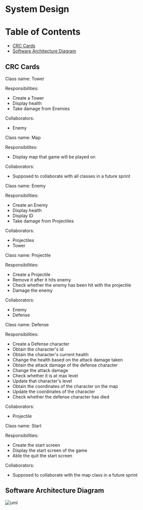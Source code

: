 # System Design 

# Table of Contents
  - [CRC Cards](#crc-cards)
  - [Software Architecture Diagram](#software-architecture-diagram)


## CRC Cards
Class name: Tower

Responsibilities:
- Create a Tower
- Display health
- Take damage from Enemies

Collaborators:
- Enemy


Class name: Map

Responsibilites:
- Display map that game will be played on

Collaborators:
- Supposed to collaborate with all classes in a future sprint


Class name: Enemy

Responsibilities:
- Create an Enemy
- Display health
- Display ID
- Take damage from Projectiles

Collaborators:
- Projectiles
- Tower


Class name: Projectile

Responsibilities:
- Create a Projectile
- Remove it after it hits enemy
- Check whether the enemy has been hit with the projectile
- Damage the enemy

Collaborators:
- Enemy
- Defense


Class name: Defense

Responsibilities:
- Create a Defense character
- Obtain the character's id
- Obtain the character's current health
- Change the health based on the attack damage taken
- Obtain the attack damage of the defense character
- Change the attack damage
- Check whether it is at max level
- Update that character's level
- Obtain the coordinates of the character on the map
- Update the coordinates of the character
- Check whether the defense character has died

Collaborators:
- Projectile


Class name: Start

Responsibilities:
- Create the start screen
- Display the start screen of the game
- Able the quit the start screen

Collaborators:
- Supposed to collaborate with the map class in a future sprint



## Software Architecture Diagram
![uml](https://github.com/UTMCSC301/project-ctrl-alt-elite/tree/master/doc/sprint%201/image/uml.png)
